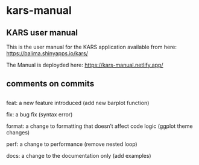 # kars-manual

## KARS user manual

This is the user manual for the KARS application available from here: 
https://balima.shinyapps.io/kars/

The Manual is deployded here: https://kars-manual.netlify.app/

## comments on commits
## 
feat: a new feature introduced (add new barplot function)

fix: a bug fix (syntax error)

format: a change to formatting that doesn’t affect code logic (ggplot theme changes)

perf: a change to performance (remove nested loop)

docs: a change to the documentation only (add examples)
